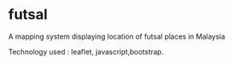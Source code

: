# futsal
A mapping system displaying location of futsal places in Malaysia

Technology used : leaflet, javascript,bootstrap.
